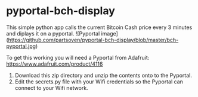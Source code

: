 # pyportal-bch-display
This simple python app calls the current Bitcoin Cash price every 3 minutes and diplays it on a pyportal. 
![Pyportal image]
(https://github.com/partsoven/pyportal-bch-display/blob/master/bch-pyportal.jpg)

To get this working you will need a Pyportal from Adafruit: https://www.adafruit.com/product/4116

1. Download this zip directory and unzip the contents onto to the Pyportal. 
2. Edit the secrets.py file with your Wifi credentials so the Pyportal can connect to your Wifi network.
